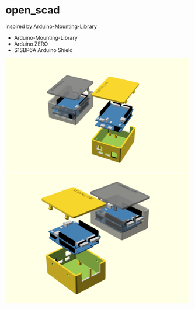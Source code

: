 # open_scad

inspired by [Arduino-Mounting-Library](https://github.com/kellyegan/OpenSCAD-Arduino-Mounting-Library)

+ Arduino-Mounting-Library
+ Arduino ZERO
+ S1SBP6A Arduino Shield

![openscadarduinomounting](openscad_bp6a_zero_f.png)
![openscadarduinomounting](openscad_bp6a_zero_r.png)
